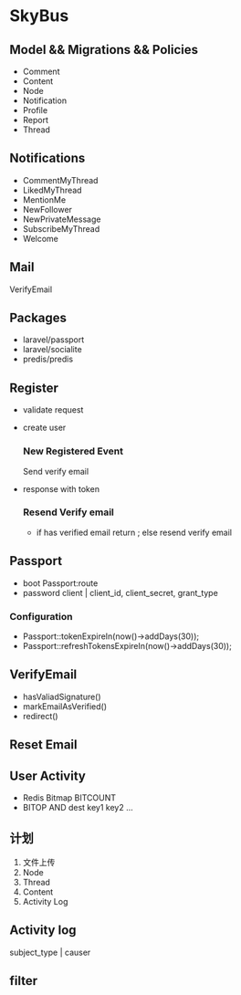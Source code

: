# SkyBus

## Model && Migrations && Policies
* Comment
* Content
* Node
* Notification
* Profile
* Report
* Thread

## Notifications
* CommentMyThread
* LikedMyThread
* MentionMe
* NewFollower
* NewPrivateMessage
* SubscribeMyThread
* Welcome

## Mail
VerifyEmail

## Packages
* laravel/passport
* laravel/socialite
* predis/predis

## Register
* validate request

* create user

  ### New Registered Event

  Send verify email

* response with token

  ### Resend Verify email

  * if has verified email return ; else resend verify email


## Passport
* boot Passport:route 
* password client | client_id, client_secret, grant_type


### Configuration
* Passport::tokenExpireIn(now()->addDays(30));
* Passport::refreshTokensExpireIn(now()->addDays(30));

## VerifyEmail
* hasValiadSignature()
* markEmailAsVerified()
* redirect()

## Reset Email

## User Activity
* Redis Bitmap BITCOUNT
* BITOP AND dest key1 key2 ...

## 计划

1. 文件上传
2. Node
3. Thread
4. Content
5. Activity Log

## Activity log
subject_type | causer 

## filter
